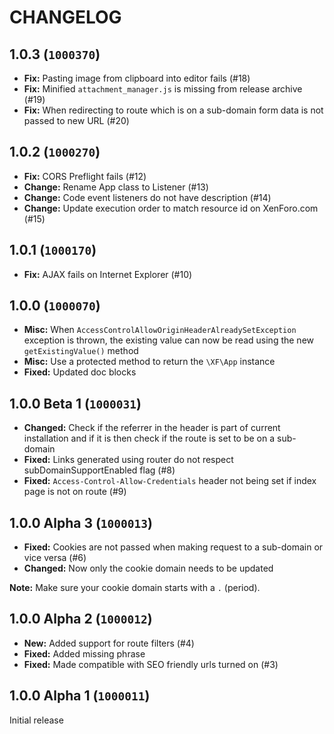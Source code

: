 CHANGELOG
==========================

##  1.0.3 (`1000370`)

- **Fix:** Pasting image from clipboard into editor fails (#18)
- **Fix:** Minified `attachment_manager.js` is missing from release archive (#19)
- **Fix:** When redirecting to route which is on a sub-domain form data is not passed to new URL (#20)

## 1.0.2 (`1000270`)

- **Fix:** CORS Preflight fails (#12)
- **Change:** Rename App class to Listener (#13)
- **Change:** Code event listeners do not have description (#14)
- **Change:** Update execution order to match resource id on XenForo.com (#15)

## 1.0.1 (`1000170`)

- **Fix:** AJAX fails on Internet Explorer (#10)

## 1.0.0 (`1000070`)

* **Misc:** When `AccessControlAllowOriginHeaderAlreadySetException` exception is thrown, the existing value can now be read using the new `getExistingValue()` method
* **Misc:** Use a protected method to return the `\XF\App` instance
* **Fixed:** Updated doc blocks

## 1.0.0 Beta 1 (`1000031`)

* **Changed:** Check if the referrer in the header is part of current installation and if it is then check if the route is set to be on a sub-domain
* **Fixed:** Links generated using router do not respect subDomainSupportEnabled flag (#8)
* **Fixed:** `Access-Control-Allow-Credentials` header not being set if index page is not on route (#9)

## 1.0.0 Alpha 3 (`1000013`)

* **Fixed:** Cookies are not passed when making request to a sub-domain or vice versa (#6)
* **Changed:** Now only the cookie domain needs to be updated

**Note:** Make sure your cookie domain starts with a `.` (period).

## 1.0.0 Alpha 2 (`1000012`)

* **New:** Added support for route filters (#4)
* **Fixed:** Added missing phrase
* **Fixed:** Made compatible with SEO friendly urls turned on (#3)

## 1.0.0 Alpha 1 (`1000011`)

Initial release